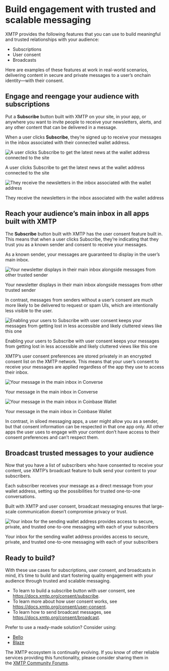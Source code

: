 # Build engagement with trusted and scalable messaging

XMTP provides the following features that you can use to build meaningful and trusted relationships with your audience:

- Subscriptions
- User consent
- Broadcasts

Here are examples of these features at work in real-world scenarios, delivering content in secure and private messages to a user’s onchain identity—with their consent.

## Engage and reengage your audience with subscriptions

Put a **Subscribe** button built with XMTP on your site, in your app, or anywhere you want to invite people to receive your newsletters, alerts, and any other content that can be delivered in a message.

When a user clicks **Subscribe**, they’re signed up to receive your messages in the inbox associated with their connected wallet address.

![A user clicks Subscribe to get the latest news at the wallet address connected to the site](Build%20engagement%20with%20trusted%20and%20scalable%20messagi%2011c30823ce9280f389a2fa3c225dc049/CleanShot_2024-10-11_at_19.00.40.png)

A user clicks Subscribe to get the latest news at the wallet address connected to the site

![They receive the newsletters in the inbox associated with the wallet address](Build%20engagement%20with%20trusted%20and%20scalable%20messagi%2011c30823ce9280f389a2fa3c225dc049/image.png)

They receive the newsletters in the inbox associated with the wallet address

## Reach your audience’s main inbox in all apps built with XMTP

The **Subscribe** button built with XMTP has the user consent feature built in. This means that when a user clicks Subscribe, they’re indicating that they trust you as a known sender and consent to receive your messages.

As a known sender, your messages are guaranteed to display in the user’s main inbox.

![Your newsletter displays in their main inbox alongside messages from other trusted sender](Build%20engagement%20with%20trusted%20and%20scalable%20messagi%2011c30823ce9280f389a2fa3c225dc049/image%201.png)

Your newsletter displays in their main inbox alongside messages from other trusted sender

In contrast, messages from senders without a user’s consent are much more likely to be delivered to request or spam UIs, which are intentionally less visible to the user.

![Enabling your users to Subscribe with user consent keeps your messages from getting lost in less accessible and likely cluttered views like this one](Build%20engagement%20with%20trusted%20and%20scalable%20messagi%2011c30823ce9280f389a2fa3c225dc049/image%202.png)

Enabling your users to Subscribe with user consent keeps your messages from getting lost in less accessible and likely cluttered views like this one

XMTP’s user consent preferences are stored privately in an encrypted consent list on the XMTP network. This means that your user’s consent to receive your messages are applied regardless of the app they use to access their inbox.

![Your message in the main inbox in Converse](Build%20engagement%20with%20trusted%20and%20scalable%20messagi%2011c30823ce9280f389a2fa3c225dc049/image.png)

Your message in the main inbox in Converse

![Your message in the main inbox in Coinbase Wallet](Build%20engagement%20with%20trusted%20and%20scalable%20messagi%2011c30823ce9280f389a2fa3c225dc049/IMG_1920.jpg)

Your message in the main inbox in Coinbase Wallet

In contrast, in siloed messaging apps, a user might allow you as a sender, but that consent information can be respected in that one app only. All other apps the user uses to engage with your content don’t have access to their consent preferences and can’t respect them.

## Broadcast trusted messages to your audience

Now that you have a list of subscribers who have consented to receive your content, use XMTP’s broadcast feature to bulk send your content to your subscribers.

Each subscriber receives your message as a direct message from your wallet address, setting up the possibilities for trusted one-to-one conversations.

Built with XMTP and user consent, broadcast messaging ensures that large-scale communication doesn’t compromise privacy or trust.

![Your inbox for the sending wallet address provides access to secure, private, and trusted one-to-one messaging with each of your subscribers](Build%20engagement%20with%20trusted%20and%20scalable%20messagi%2011c30823ce9280f389a2fa3c225dc049/image%203.png)

Your inbox for the sending wallet address provides access to secure, private, and trusted one-to-one messaging with each of your subscribers

## Ready to build?

With these use cases for subscriptions, user consent, and broadcasts in mind, it’s time to build and start fostering quality engagement with your audience through trusted and scalable messaging.

- To learn to build a subscribe button with user consent, see https://docs.xmtp.org/consent/subscribe.
- To learn more about how user consent works, see https://docs.xmtp.org/consent/user-consent.
- To learn how to send broadcast messages, see https://docs.xmtp.org/consent/broadcast.

Prefer to use a ready-made solution? Consider using:

- [Bello](https://www.bello.lol/products-wallet-messaging)
- [Blaze](https://www.withblaze.app/web3-user-growth)

The XMTP ecosystem is continually evolving. If you know of other reliable services providing this functionality, please consider sharing them in the [XMTP Community Forums](https://community.xmtp.org/c/development/third-party-tools/74).